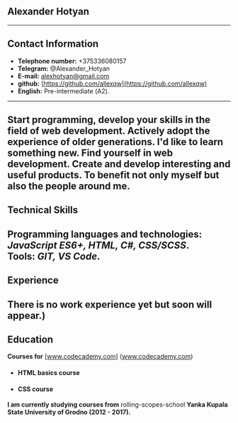 ## Alexander Hotyan
---
## Contact Information
* **Telephone number:** +375336080157 
* **Telegram:** @Alexander_Hotyan 
* **E-mail:** [alexhotyan@gmail.com](mailto:alexhotyan@gmail.com)  
* **github:** [https://github.com/allexqw](https://github.com/allexqw)  
* **English:** Pre-intermediate (А2).
---
Start programming, develop your skills in the field of web development. Actively adopt the experience of older generations.
I'd like to learn something new. Find yourself in web development. Create and develop interesting and useful products. To benefit not only myself but also the people around me.
---
## Technical Skills
**Programming languages and technologies:** *JavaScript ES6+, HTML, C#, CSS/SCSS*.  
**Tools:** *GIT, VS Code*.
---
## Experience
There is no work experience yet but soon will appear.)
---
## Education
**Courses for** [www.codecademy.com] (www.codecademy.com)
* #### HTML basics course
* #### CSS course
**I am currently studying courses from** rolling-scopes-school
**Yanka Kupala State University of Grodno (2012 - 2017).**